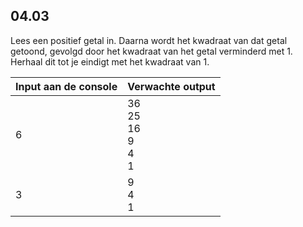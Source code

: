 ## 04.03
Lees een positief getal in. Daarna wordt het kwadraat van dat getal getoond, gevolgd door het
kwadraat van het getal verminderd met 1. Herhaal dit tot je eindigt met het kwadraat van 1.

| Input aan de console | Verwachte output |
|----------------------|------------------|
| 6 | 36<br>25<br>16<br>9<br>4<br>1 |
| 3 | 9<br>4<br>1 |
